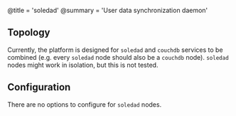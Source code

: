 @title = 'soledad'
@summary = 'User data synchronization daemon'

Topology
--------------------

Currently, the platform is designed for `soledad` and `couchdb` services to be combined (e.g. every `soledad` node should also be a `couchdb` node). `soledad` nodes might work in isolation, but this is not tested.

Configuration
------------------------

There are no options to configure for `soledad` nodes.
